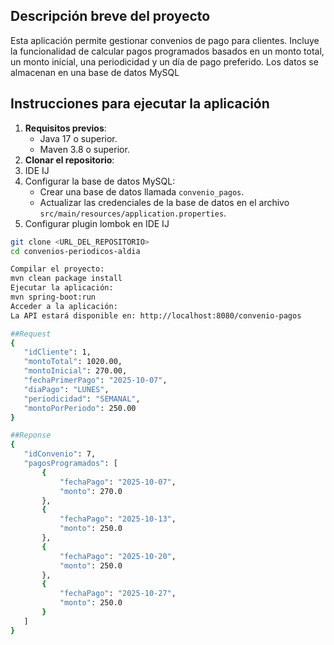 ## Descripción breve del proyecto
Esta aplicación permite gestionar convenios de pago para clientes. 
Incluye la funcionalidad de calcular pagos programados basados en un monto total, un monto inicial, 
una periodicidad y un día de pago preferido. 
Los datos se almacenan en una base de datos MySQL

## Instrucciones para ejecutar la aplicación
1. **Requisitos previos**:
    - Java 17 o superior.
    - Maven 3.8 o superior.
2. **Clonar el repositorio**:
3. IDE IJ
4. Configurar la base de datos MySQL:
   - Crear una base de datos llamada `convenio_pagos`.
   - Actualizar las credenciales de la base de datos en el archivo `src/main/resources/application.properties`.
5. Configurar plugin lombok en IDE IJ
 ```bash
 git clone <URL_DEL_REPOSITORIO>
 cd convenios-periodicos-aldia

Compilar el proyecto:  
mvn clean package install
Ejecutar la aplicación:  
mvn spring-boot:run
Acceder a la aplicación:  
La API estará disponible en: http://localhost:8080/convenio-pagos

##Request
{
    "idCliente": 1,
    "montoTotal": 1020.00,
    "montoInicial": 270.00,
    "fechaPrimerPago": "2025-10-07",
    "diaPago": "LUNES",
    "periodicidad": "SEMANAL",
    "montoPorPeriodo": 250.00
}

##Reponse
{
    "idConvenio": 7,
    "pagosProgramados": [
        {
            "fechaPago": "2025-10-07",
            "monto": 270.0
        },
        {
            "fechaPago": "2025-10-13",
            "monto": 250.0
        },
        {
            "fechaPago": "2025-10-20",
            "monto": 250.0
        },
        {
            "fechaPago": "2025-10-27",
            "monto": 250.0
        }
    ]
}
